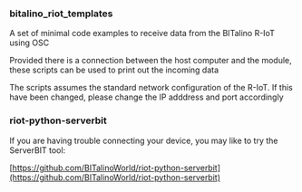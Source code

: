 ### bitalino_riot_templates

A set of minimal code examples to receive data from the BITalino R-IoT using OSC

Provided there is a connection between the host computer and the module, these scripts can be used to print out the incoming data

The scripts assumes the standard network configuration of the R-IoT. If this have been changed, please change the IP adddress and port accordingly

### riot-python-serverbit

If you are having trouble connecting your device, you may like to try the ServerBIT tool:

[https://github.com/BITalinoWorld/riot-python-serverbit](https://github.com/BITalinoWorld/riot-python-serverbit)


